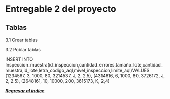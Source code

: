 # Entregable 2 del proyecto
## Tablas
3.1 Crear tablas


3.2 Poblar tablas

INSERT INTO Inspeccion_muestra(id_inspeccion,cantidad_errores,tamaño_lote,cantidad_muestra,id_lote,letra_codigo_aql,mivel_inspeccion,limite_aql)VALUES
(1234567, 3, 1000, 80, 3214537, J, 2, 2.5),
(4314616, 6, 1000, 80, 3726172, J, 2, 2.5),
(2648161, 10, 10000, 200, 3615173, K, 2,4)


***[Regresar al índice](../README.md)***
